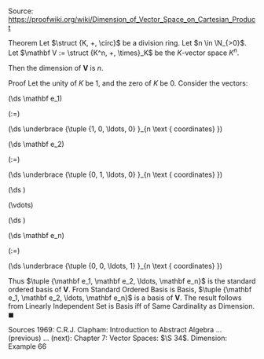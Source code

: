# 

Source: https://proofwiki.org/wiki/Dimension_of_Vector_Space_on_Cartesian_Product

Theorem
Let $\struct {K, +, \circ}$ be a division ring.
Let $n \in \N_{>0}$.
Let $\mathbf V := \struct {K^n, +, \times}_K$ be the $K$-vector space $K^n$.

Then the dimension of $\mathbf V$ is $n$.


Proof
Let the unity of $K$ be $1$, and the zero of $K$ be $0$.
Consider the vectors:














\(\ds \mathbf e_1\)

\(:=\)







\(\ds \underbrace {\tuple {1, 0, \ldots, 0} }_{n \text { coordinates} }\)




















\(\ds \mathbf e_2\)

\(:=\)







\(\ds \underbrace {\tuple {0, 1, \ldots, 0} }_{n \text { coordinates} }\)




















\(\ds \)

\(\vdots\)







\(\ds \)




















\(\ds \mathbf e_n\)

\(:=\)







\(\ds \underbrace {\tuple {0, 0, \ldots, 1} }_{n \text { coordinates} }\)









Thus $\tuple {\mathbf e_1, \mathbf e_2, \ldots, \mathbf e_n}$ is the standard ordered basis of $\mathbf V$.
From Standard Ordered Basis is Basis, $\tuple {\mathbf e_1, \mathbf e_2, \ldots, \mathbf e_n}$ is a basis of $\mathbf V$.
The result follows from Linearly Independent Set is Basis iff of Same Cardinality as Dimension.
$\blacksquare$


Sources
1969: C.R.J. Clapham: Introduction to Abstract Algebra ... (previous) ... (next): Chapter $7$: Vector Spaces: $\S 34$. Dimension: Example $66$




